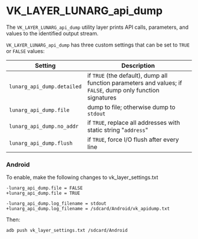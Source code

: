 # VK\_LAYER\_LUNARG\_api\_dump
The `VK_LAYER_LUNARG_api_dump` utility layer prints API calls, parameters, and values to the identified output stream.

`VK_LAYER_LUNARG_api_dump` has three custom settings that can be set to `TRUE` or `FALSE` values:


| Setting       | Description                                                     |
| ------------- |---------------------------------------------------------------- |
| `lunarg_api_dump.detailed`   | if `TRUE` (the default), dump all function parameters and values; if `FALSE`, dump only function signatures        |
| `lunarg_api_dump.file`       | dump to file; otherwise dump to `stdout`                          |
| `lunarg_api_dump.no_addr`    | if `TRUE`, replace all addresses with static string "`address`" |
| `lunarg_api_dump.flush`      | if `TRUE`, force I/O flush after every line                         |

### Android
To enable, make the following changes to vk_layer_settings.txt
```
-lunarg_api_dump.file = FALSE
+lunarg_api_dump.file = TRUE

-lunarg_api_dump.log_filename = stdout
+lunarg_api_dump.log_filename = /sdcard/Android/vk_apidump.txt
```
Then:
```
adb push vk_layer_settings.txt /sdcard/Android
```
